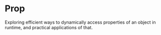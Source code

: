 # Prop
Exploring efficient ways to dynamically access properties of an object in runtime, and practical applications of that. 
